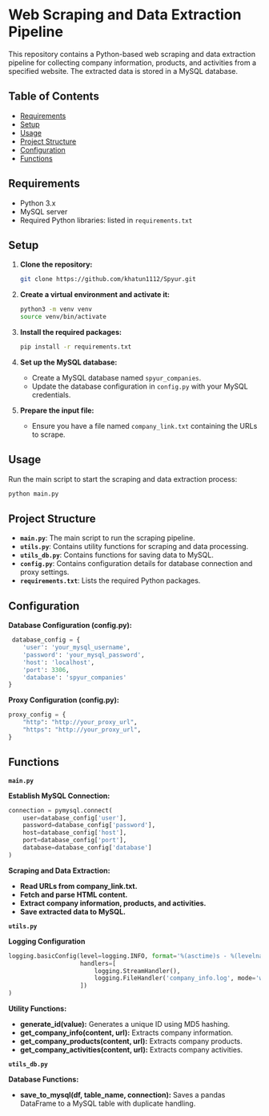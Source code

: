 # Web Scraping and Data Extraction Pipeline

This repository contains a Python-based web scraping and data extraction pipeline for collecting company information, products, and activities from a specified website. The extracted data is stored in a MySQL database.

## Table of Contents

- [Requirements](#requirements)
- [Setup](#setup)
- [Usage](#usage)
- [Project Structure](#project-structure)
- [Configuration](#configuration)
- [Functions](#functions)


## Requirements

- Python 3.x
- MySQL server
- Required Python libraries: listed in `requirements.txt`

## Setup

1. **Clone the repository:**
    ```bash
    git clone https://github.com/khatun1112/Spyur.git
    ```

2. **Create a virtual environment and activate it:**
    ```bash
    python3 -m venv venv
    source venv/bin/activate
    ```

3. **Install the required packages:**
    ```bash
    pip install -r requirements.txt
    ```

4. **Set up the MySQL database:**
    - Create a MySQL database named `spyur_companies`.
    - Update the database configuration in `config.py` with your MySQL credentials.

5. **Prepare the input file:**
    - Ensure you have a file named `company_link.txt` containing the URLs to scrape.

## Usage

Run the main script to start the scraping and data extraction process:

```bash
python main.py
```

## Project Structure

- **`main.py`**: The main script to run the scraping pipeline.
- **`utils.py`**: Contains utility functions for scraping and data processing.
- **`utils_db.py`**: Contains functions for saving data to MySQL.
- **`config.py`**: Contains configuration details for database connection and proxy settings.
- **`requirements.txt`**: Lists the required Python packages.


## Configuration

**Database Configuration (config.py):**
```python
 database_config = {
    'user': 'your_mysql_username',
    'password': 'your_mysql_password',
    'host': 'localhost',
    'port': 3306,
    'database': 'spyur_companies'
}
```

**Proxy Configuration (config.py):**

```python
proxy_config = {
    "http": "http://your_proxy_url",
    "https": "http://your_proxy_url",
}
```

## Functions

 **`main.py`**

**Establish MySQL Connection:**

```python
connection = pymysql.connect(
    user=database_config['user'],
    password=database_config['password'],
    host=database_config['host'],
    port=database_config['port'],
    database=database_config['database']
)
```

**Scraping and Data Extraction:**

  - **Read URLs from company_link.txt.**
  - **Fetch and parse HTML content.**
  - **Extract company information, products, and activities.**
  - **Save extracted data to MySQL.**


**`utils.py`**

**Logging Configuration**

```python
logging.basicConfig(level=logging.INFO, format='%(asctime)s - %(levelname)s - %(message)s',
                    handlers=[
                        logging.StreamHandler(),
                        logging.FileHandler('company_info.log', mode='w')
                    ])
)
```


**Utility Functions:**

  - **generate_id(value):** Generates a unique ID using MD5 hashing.
  - **get_company_info(content, url):** Extracts company information.
  - **get_company_products(content, url):** Extracts company products.
  - **get_company_activities(content, url):** Extracts company activities.


 **`utils_db.py`**
 
**Database Functions:**
  - **save_to_mysql(df, table_name, connection):** Saves a pandas DataFrame to a MySQL table with duplicate handling.
